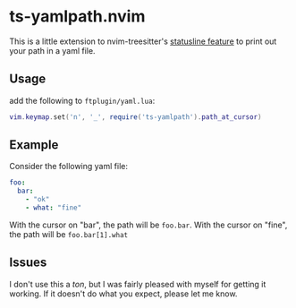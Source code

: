 # ts-yamlpath.nvim

This is a little extension to nvim-treesitter's [statusline feature](https://github.com/nvim-treesitter/nvim-treesitter#statusline-indicator)
to print out your path in a yaml file.

## Usage

add the following to `ftplugin/yaml.lua`:

```lua
vim.keymap.set('n', '_', require('ts-yamlpath').path_at_cursor)
```

## Example

Consider the following yaml file:

```yaml
foo:
  bar:
    - "ok"
    - what: "fine"
```

With the cursor on "bar", the path will be `foo.bar`.
With the cursor on "fine", the path will be `foo.bar[1].what`

## Issues

I don't use this a _ton_, but I was fairly pleased with myself for getting it working.
If it doesn't do what you expect, please let me know.
